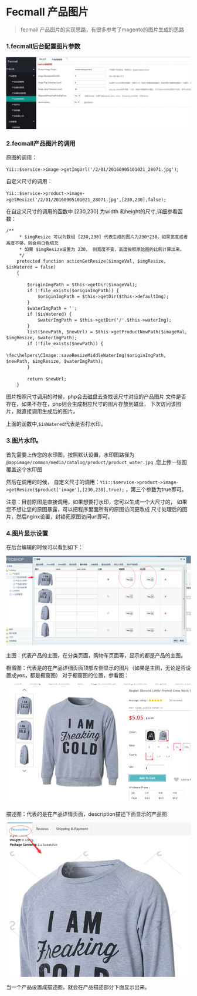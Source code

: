 Fecmall 产品图片
================

>  fecmall 产品图片的实现思路，有很多参考了magento的图片生成的思路


### 1.fecmall后台配置图片参数


![xx](images/as8.png)



### 2.fecmall产品图片的调用

原图的调用：

`Yii::$service->image->getImgUrl('/2/01/20160905101021_28071.jpg')`;

自定义尺寸的调用：

`Yii::$service->product->image->getResize('/2/01/20160905101021_28071.jpg',[230,230],false);`

在自定义尺寸的调用的函数中 [230,230] 为width 和height的尺寸,详细参看函数：

```
/**
     * $imgResize 可以为数组 [230,230] 代表生成的图片为230*230，如果宽度或者高度不够，则会用白色填充
     * 如果 $imgResize设置为 230， 则宽度不变，高度按照原始图的比例计算出来。
     */
    protected function actionGetResize($imageVal, $imgResize, $isWatered = false)
    {
        
        $originImgPath = $this->getDir($imageVal);
        if (!file_exists($originImgPath)) {
            $originImgPath = $this->getDir($this->defaultImg);
        }
        $waterImgPath = '';
        if ($isWatered) {
            $waterImgPath = $this->getDir('/'.$this->waterImg);
        }
        list($newPath, $newUrl) = $this->getProductNewPath($imageVal, $imgResize, $waterImgPath);
        if (!file_exists($newPath)) {
            \fec\helpers\CImage::saveResizeMiddleWaterImg($originImgPath, $newPath, $imgResize, $waterImgPath);
        }

        return $newUrl;
    }
```

图片按照尺寸调用的时候，php会去磁盘去查找该尺寸对应的产品图片
文件是否存在，如果不存在，php则会生成相应尺寸的图片存放到磁盘，
下次访问该图片，就直接调用生成后的图片。


上面的函数中,`$isWatered`代表是否打水印。



### 3.图片水印。

首先需要上传您的水印图。按照默认设置，水印图路径为
`@appimage/common/media/catalog/product/product_water.jpg`
,您上传一张图覆盖这个水印图

然后在调用的时候，
自定义尺寸的调用：`Yii::$service->product->image->getResize($product['image'],[230,230],true);`
，第三个参数为true即可。

注意：目前原图是直接调用，如果想要打水印，您可以生成一个大尺寸的，
如果您不想让您的原图暴露，可以把程序里面所有的原图访问更改成
尺寸处理后的图片，然后nginx设置，封锁死原图访问url即可。


### 4.图片显示设置

在后台编辑的时候可以看到如下：

![img text](images/11a.png)

主图：代表产品的主图，在分类页面，购物车页面等，显示的都是产品的主图。


橱窗图：代表是的在产品详细页面顶部左侧显示的图片（如果是主图，无论是否设置成yes，都是橱窗图）
对于橱窗图的位置，参看图：

![img text](images/11b.png)

描述图：代表的是在产品详情页面，description描述下面显示的产品图

![img text](images/11c.png)

当一个产品设置成描述图，就会在产品描述部分下面显示出来。








